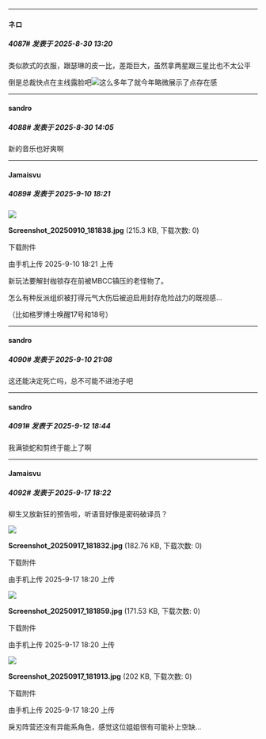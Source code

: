 ﻿
*****

####  ネロ  
##### 4087#       发表于 2025-8-30 13:20

类似款式的衣服，跟瑟琳的皮一比，差距巨大，虽然拿两星跟三星比也不太公平

倒是总裁快点在主线露脸吧<img src="https://static.stage1st.com/image/smiley/face2017/068.png" referrerpolicy="no-referrer">这么多年了就今年略微展示了点存在感

*****

####  sandro  
##### 4088#       发表于 2025-8-30 14:05

新的音乐也好爽啊

*****

####  Jamaisvu  
##### 4089#       发表于 2025-9-10 18:21

<img src="https://img.stage1st.com/forum/202509/10/182145dvzhhnh1pkv9ps5h.jpg" referrerpolicy="no-referrer">

<strong>Screenshot_20250910_181838.jpg</strong> (215.3 KB, 下载次数: 0)

下载附件

由手机上传
2025-9-10 18:21 上传

新玩法要解封枷锁存在前被MBCC镇压的老怪物了。

怎么有种反派组织被打得元气大伤后被迫启用封存危险战力的既视感...

（比如格罗博士唤醒17号和18号）

*****

####  sandro  
##### 4090#       发表于 2025-9-10 21:08

这还能决定死亡吗，总不可能不进池子吧

*****

####  sandro  
##### 4091#       发表于 2025-9-12 18:44

我满锁蛇和剪终于能上了啊

*****

####  Jamaisvu  
##### 4092#       发表于 2025-9-17 18:22

柳生又放新狂的预告啦，听语音好像是密码破译员？

<img src="https://img.stage1st.com/forum/202509/17/182017tn3a53abpzhhha0f.jpg" referrerpolicy="no-referrer">

<strong>Screenshot_20250917_181832.jpg</strong> (182.76 KB, 下载次数: 0)

下载附件

由手机上传
2025-9-17 18:20 上传

<img src="https://img.stage1st.com/forum/202509/17/182017vlgdhdvdj0i9zaa9.jpg" referrerpolicy="no-referrer">

<strong>Screenshot_20250917_181859.jpg</strong> (171.53 KB, 下载次数: 0)

下载附件

由手机上传
2025-9-17 18:20 上传

<img src="https://img.stage1st.com/forum/202509/17/182017er3r8ju0hui3zc9z.jpg" referrerpolicy="no-referrer">

<strong>Screenshot_20250917_181913.jpg</strong> (202 KB, 下载次数: 0)

下载附件

由手机上传
2025-9-17 18:20 上传

戾刃阵营还没有异能系角色，感觉这位姐姐很有可能补上空缺...

